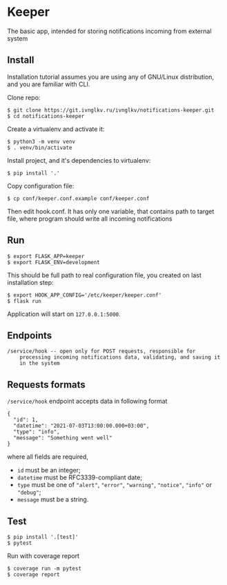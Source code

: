 Keeper
======
The basic app, intended for storing notifications incoming from external system

Install
-------
Installation tutorial assumes you are using any of GNU/Linux distribution,
and you are familiar with CLI.

Clone repo:
```
$ git clone https://git.ivnglkv.ru/ivnglkv/notifications-keeper.git
$ cd notifications-keeper
```

Create a virtualenv and activate it:

```
$ python3 -m venv venv
$ . venv/bin/activate
```

Install project, and it's dependencies to virtualenv:

```
$ pip install '.'
```

Copy configuration file:

```
$ cp conf/keeper.conf.example conf/keeper.conf
```

Then edit hook.conf. It has only one variable, that contains path
to target file, where program should write all incoming notifications

Run
---
```
$ export FLASK_APP=keeper
$ export FLASK_ENV=development
```
This should be full path to real configuration file, you created
on last installation step:
```
$ export HOOK_APP_CONFIG='/etc/keeper/keeper.conf'
$ flask run
```

Application will start on `127.0.0.1:5000`.

Endpoints
---------
```
/service/hook -- open only for POST requests, responsible for
    processing incoming notifications data, validating, and saving it
    in the system
```

Requests formats
----------------
`/service/hook` endpoint accepts data in following format
```
{
  "id": 1,
  "datetime": "2021-07-03T13:00:00.000+03:00",
  "type": "info",
  "message": "Something went well"
}
```
where all fields are required,
 - `id` must be an integer;
 - `datetime` must be RFC3339-compliant date;
 - `type` must be one of `"alert"`, `"error"`, `"warning"`, `"notice"`, `"info"` or `"debug"`;
 - `message` must be a string.

Test
----

```
$ pip install '.[test]'
$ pytest
```

Run with coverage report

```
$ coverage run -m pytest
$ coverage report
```
